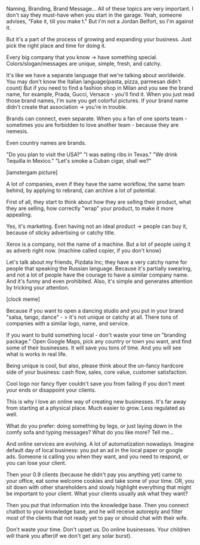 Naming, Branding, Brand Message...
All of these topics are very important. I don't say they must-have when you start in the garage. Yeah, someone advises, "Fake it, till you make t." But I'm not a Jordan Belfort, so I'm against it.

But it's a part of the process of growing and expanding your business. Just pick the right place and time for doing it.

Every big company that you know -> have something special. Colors/slogan/messages are unique, simple, fresh, and catchy.

It's like we have a separate language that we're talking about worldwide. You may don't know the Italian language(pasta, pizza, parmesan didn't count)
But if you need to find a fashion shop in Milan and you see the brand name, for example, Prada, Gucci, Versace -  you'll find it. When you just read those brand names, I'm sure you get colorful pictures. If your brand name didn't create that association -> you're in trouble.


Brands can connect, even separate. When you a fan of one sports team - sometimes you are forbidden to love another team - because they are nemesis.

Even country names are brands.

"Do you plan to visit the USA?"
"I was eating ribs in Texas."
"We drink Tequilla in Mexico."
"Let's smoke a Cuban cigar, shall we?"

[iamstergam picture]

A lot of companies, even if they have the same workflow, the same team behind, by applying to rebrand, can archive a lot of potential.

First of all, they start to think about how they are selling their product, what they are selling, how correctly "wrap" your product, to make it more appealing.


Yes, it's marketing. Even having not an ideal product -> people can buy it, because of sticky advertising or catchy title.

Xerox is a company, not the name of a machine. But a lot of people using it as adverb right now. (machine called copier, if you don't know)

Let's talk about my friends, Pizdata Inc; they have a very catchy name for people that speaking the Russian language. Because it's partially swearing, and not a lot of people have the courage to have a similar company name. And it's funny and even prohibited. Also, it's simple and generates attention by tricking your attention.

[clock meme]

Because if you want to open a dancing studio and you put in your brand "salsa, tango, dance" - > it's not unique or catchy at all. There tons of companies with a similar logo, name, and service.

If you want to build something local - don't waste your time on "branding package." Open Google Maps, pick any country or town you want, and find some of their businesses. It will save you tons of time. And you will see what is works in real life.

Being unique is cool, but also, please think about the un-fancy hardcore side of your business: cash flow, sales, core value, customer satisfaction.

Cool logo nor fancy flyer couldn't save you from failing if you don't meet your ends or disappoint your clients.

This is why I love an online way of creating new businesses. It's far away from starting at a physical place. Much easier to grow. Less regulated as well.

What do you prefer: doing something by legs, or just laying down in the comfy sofa and typing messages? What do you like more? Tell me...

And online services are evolving. A lot of automatization nowadays. Imagine default day of local business: you put an ad in the local paper or google ads. Someone is calling you when they want, and you need to respond, or you can lose your client.



Then your 0.9 clients (because he didn't pay you anything yet) came to your office, eat some welcome cookies and take some of your time. OR, you sit down with other shareholders and slowly highlight everything that might be important to your client. What your clients usually ask what they want?

Then you put that information into the knowledge base. Then you connect chatbot to your knowledge base, and he will receive autoreply and filter most of the clients that not ready yet to pay or should chat with their wife.

Don't waste your time. Don't upset us. Do online businesses. Your children will thank you after(if we don't get any solar burst).

